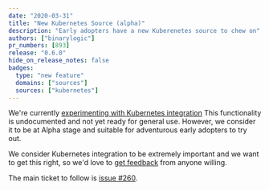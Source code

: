 ```yaml
---
date: "2020-03-31"
title: "New Kubernetes Source (alpha)"
description: "Early adopters have a new Kuberenetes source to chew on"
authors: ["binarylogic"]
pr_numbers: [893]
release: "0.6.0"
hide_on_release_notes: false
badges:
  type: "new feature"
  domains: ["sources"]
  sources: ["kubernetes"]
---
```


We're currently [experimenting with Kubernetes integration](https://github.com/timberio/vector/issues/260)
This functionality is undocumented and not yet ready for general use. However,
we consider it to be at Alpha stage and suitable for adventurous early adopters
to try out.

<!--more-->

We consider Kubernetes integration to be extremely important and we want to get
this right, so we'd love to [get feedback][urls.vector_chat] from anyone willing.

The main ticket to follow is [issue #260](https://github.com/timberio/vector/issues/260).

[urls.vector_chat]: https://chat.vector.dev
